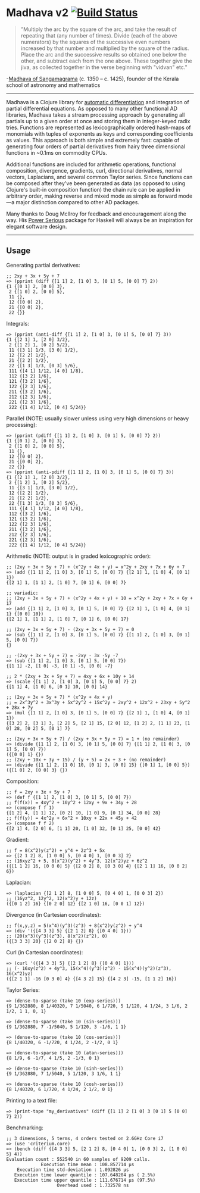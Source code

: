 # Madhava v2 [![Build Status](https://travis-ci.org/Sophia-Gold/Madhava-v2.svg?branch=master)](https://travis-ci.org/Sophia-Gold/Madhava-v2)

>”Multiply the arc by the square of the arc, and take the result of repeating that (any number of times). Divide (each of the above numerators) by the squares of the successive even numbers increased by that number and multiplied by the square of the radius. Place the arc and the successive results so obtained one below the other, and subtract each from the one above. These together give the jiva, as collected together in the verse beginning with "vidvan" etc."

-[Madhava of Sangamagrama](https://en.wikipedia.org/wiki/Madhava_of_Sangamagrama) (c. 1350 – c. 1425), founder of the Kerala school of astronomy and mathematics

---

Madhava is a Clojure library for [automatic differentiation](https://en.wikipedia.org/wiki/Automatic_differentiation) and integration of partial differential equations. As opposed to many other functional AD libraries, Madhava takes a stream processing approach by generating all partials up to a given order at once and storing them in integer-keyed radix tries. Functions are represented as lexicographically ordered hash-maps of monomials with tuples of exponents as keys and corresponding coefficients as values. This approach is both simple and extremely fast: capable of generating four orders of partial derivatives from hairy three dimensional functions in ~0.1ms on commodity CPUs.

Additional functions are included for arithmetic operations, functional composition, divergence, gradients, curl, directional derivatives, normal vectors, Laplacians, and several common Taylor series. Since functions can be composed after they've been generated as data (as opposed to using Clojure's built-in composition function) the chain rule can be applied in arbitrary order, making reverse and mixed mode as simple as forward mode&mdash;a major distinction compared to other AD packages.

Many thanks to Doug McIlroy for feedback and encouragement along the way. His [Power Serious](http://www.cs.dartmouth.edu/~doug/powser.html) package for Haskell will always be an inspiration for elegant software design.

---

## Usage

Generating partial derivatives:

```
;; 2xy + 3x + 5y + 7
=> (pprint (diff {[1 1] 2, [1 0] 3, [0 1] 5, [0 0] 7} 2))
{1 {[0 1] 2, [0 0] 3},
 2 {[1 0] 2, [0 0] 5},
 11 {},
 12 {[0 0] 2},
 21 {[0 0] 2},
 22 {}}
```

Integrals:

```
=> (pprint (anti-diff {[1 1] 2, [1 0] 3, [0 1] 5, [0 0] 7} 3))
{1 {[2 1] 1, [2 0] 3/2},
 2 {[1 2] 1, [0 2] 5/2},
 11 {[3 1] 1/3, [3 0] 1/2},
 12 {[2 2] 1/2},
 21 {[2 2] 1/2},
 22 {[1 3] 1/3, [0 3] 5/6},
 111 {[4 1] 1/12, [4 0] 1/8},
 112 {[3 2] 1/6},
 121 {[3 2] 1/6},
 122 {[2 3] 1/6},
 211 {[3 2] 1/6},
 212 {[2 3] 1/6},
 221 {[2 3] 1/6},
 222 {[1 4] 1/12, [0 4] 5/24}}
```

Parallel (NOTE: usually slower unless using very high dimensions or heavy processing):

```
=> (pprint (pdiff {[1 1] 2, [1 0] 3, [0 1] 5, [0 0] 7} 2))
{1 {[0 1] 2, [0 0] 3},
 2 {[1 0] 2, [0 0] 5},
 11 {},
 12 {[0 0] 2},
 21 {[0 0] 2},
 22 {}}
=> (pprint (anti-pdiff {[1 1] 2, [1 0] 3, [0 1] 5, [0 0] 7} 3))
{1 {[2 1] 1, [2 0] 3/2},
 2 {[1 2] 1, [0 2] 5/2},
 11 {[3 1] 1/3, [3 0] 1/2},
 12 {[2 2] 1/2},
 21 {[2 2] 1/2},
 22 {[1 3] 1/3, [0 3] 5/6},
 111 {[4 1] 1/12, [4 0] 1/8},
 112 {[3 2] 1/6},
 121 {[3 2] 1/6},
 122 {[2 3] 1/6},
 211 {[3 2] 1/6},
 212 {[2 3] 1/6},
 221 {[2 3] 1/6},
 222 {[1 4] 1/12, [0 4] 5/24}}
```

Arithmetic (NOTE: output is in graded lexicographic order):

```
;; (2xy + 3x + 5y + 7) + (x^2y + 4x + y) = x^2y + 2xy + 7x + 6y + 7
=> (add {[1 1] 2, [1 0] 3, [0 1] 5, [0 0] 7} {[2 1] 1, [1 0] 4, [0 1] 1})
{[2 1] 1, [1 1] 2, [1 0] 7, [0 1] 6, [0 0] 7}

;; variadic:
;; (2xy + 3x + 5y + 7) + (x^2y + 4x + y) + 10 = x^2y + 2xy + 7x + 6y + 17
=> (add {[1 1] 2, [1 0] 3, [0 1] 5, [0 0] 7} {[2 1] 1, [1 0] 4, [0 1] 1} {[0 0] 10})
{[2 1] 1, [1 1] 2, [1 0] 7, [0 1] 6, [0 0] 17}

;; (2xy + 3x + 5y + 7) - (2xy + 3x + 5y + 7) = 0
=> (sub {[1 1] 2, [1 0] 3, [0 1] 5, [0 0] 7} {[1 1] 2, [1 0] 3, [0 1] 5, [0 0] 7})
{}

;; -(2xy + 3x + 5y + 7) = -2xy - 3x -5y -7
=> (sub {[1 1] 2, [1 0] 3, [0 1] 5, [0 0] 7})
{[1 1] -2, [1 0] -3, [0 1] -5, [0 0] -7}

;; 2 * (2xy + 3x + 5y + 7) = 4xy + 6x + 10y + 14
=> (scale {[1 1] 2, [1 0] 3, [0 1] 5, [0 0] 7} 2)
{[1 1] 4, [1 0] 6, [0 1] 10, [0 0] 14}

;; (2xy + 3x + 5y + 7) * (x^2y + 4x + y)
;; = 2x^3y^2 + 3x^3y + 5x^2y^2 + 15x^2y + 2xy^2 + 12x^2 + 23xy + 5y^2 + 28x + 7y
=> (mul {[1 1] 2, [1 0] 3, [0 1] 5, [0 0] 7} {[2 1] 1, [1 0] 4, [0 1] 1})
{[3 2] 2, [3 1] 3, [2 2] 5, [2 1] 15, [2 0] 12, [1 2] 2, [1 1] 23, [1 0] 28, [0 2] 5, [0 1] 7}

;; (2xy + 3x + 5y + 7) / (2xy + 3x + 5y + 7) = 1 + (no remainder)
=> (divide {[1 1] 2, [1 0] 3, [0 1] 5, [0 0] 7} {[1 1] 2, [1 0] 3, [0 1] 5, [0 0] 7})
({[0 0] 1} {})
;; (2xy + 10x + 3y + 15) / (y + 5) = 2x + 3 + (no remainder)
=> (divide {[1 1] 2, [1 0] 10, [0 1] 3, [0 0] 15} {[0 1] 1, [0 0] 5})
({[1 0] 2, [0 0] 3} {})
```

Composition:

```
;; f = 2xy + 3x + 5y + 7
=> (def f {[1 1] 2, [1 0] 3, [0 1] 5, [0 0] 7})
;; f(f(x)) = 4xy^2 + 10y^2 + 12xy + 9x + 34y + 28
=> (compose f f 1)
{[1 2] 4, [1 1] 12, [0 2] 10, [1 0] 9, [0 1] 34, [0 0] 28}
;; f(f(y)) = 4x^2y + 6x^2 + 10xy + 22x + 45y + 42
=> (compose f f 2)
{[2 1] 4, [2 0] 6, [1 1] 20, [1 0] 32, [0 1] 25, [0 0] 42}
```

Gradient:

```
;; f = 8(x^2)y(z^2) + y^4 + 2z^3 + 5x
=> {[2 1 2] 8, [1 0 0] 5, [0 4 0] 1, [0 0 3] 2}
;; (16xyz^2 + 5, 8(x^2)(y^2) + 4y^3, 12(x^2)yz + 6z^2
({[1 1 2] 16, [0 0 0] 5} {[2 0 2] 8, [0 3 0] 4} {[2 1 1] 16, [0 0 2] 6})
```

Laplacian:

```
=> (laplacian {[2 1 2] 8, [1 0 0] 5, [0 4 0] 1, [0 0 3] 2})
;; (16yz^2, 12y^2, 12(x^2)y + 12z)
({[0 1 2] 16} {[0 2 0] 12} {[2 1 0] 16, [0 0 1] 12})
```

Divergence (in Cartesian coordinates):

```
;; f(x,y,z) = 5(x^4)(y^3)(z^3) + 8(x^2)y(z^2) + y^4
=> (div '({[4 3 3] 5} {[2 1 2] 8} {[0 4 0] 1}))
;; (20(x^3)(y^3)(z^3), 8(x^2)(z^2), 0)
({[3 3 3] 20} {[2 0 2] 8} {})
```

Curl (in Cartesian coordinates):

```
=> (curl '({[4 3 3] 5} {[2 1 2] 8} {[0 4 0] 1}))
;; (- 16xy(z^2) + 4y^3, 15(x^4)(y^3)(z^2) - 15(x^4)(y^2)(z^3), 16(x^2)yz)
({[2 1 1] -16 [0 3 0] 4} {[4 3 2] 15} {[4 2 3] -15, [1 1 2] 16})
```

Taylor Series:

```
=> (dense-to-sparse (take 10 (exp-series)))
{9 1/362880, 8 1/40320, 7 1/5040, 6 1/720, 5 1/120, 4 1/24, 3 1/6, 2 1/2, 1 1, 0, 1}

=> (dense-to-sparse (take 10 (sin-series)))
{9 1/362880, 7 -1/5040, 5 1/120, 3 -1/6, 1 1}

=> (dense-to-sparse (take 10 (cos-series)))
{8 1/40320, 6 -1/720, 4 1/24, 2 -1/2, 0 1}

=> (dense-to-sparse (take 10 (atan-series)))
{8 1/9, 6 -1/7, 4 1/5, 2 -1/3, 0 1}

=> (dense-to-sparse (take 10 (sinh-series)))
{9 1/362880, 7 1/5040, 5 1/120, 3 1/6, 1 1}

=> (dense-to-sparse (take 10 (cosh-series)))
{8 1/40320, 6 1/720, 4 1/24, 2 1/2, 0 1}
```

Printing to a text file:

```
=> (print-tape "my_derivatives" (diff {[1 1] 2 [1 0] 3 [0 1] 5 [0 0] 7} 2))
```

Benchmarking:

```
;; 3 dimensions, 5 terms, 4 orders tested on 2.6GHz Core i7 
=> (use 'criterium.core)
=> (bench (diff {[4 3 3] 5, [2 1 2] 8, [0 4 0] 1, [0 0 3] 2, [1 0 0] 5} 4))
Evaluation count : 552540 in 60 samples of 9209 calls.
             Execution time mean : 108.857714 µs
    Execution time std-deviation : 1.092826 µs
   Execution time lower quantile : 107.648204 µs ( 2.5%)
   Execution time upper quantile : 111.676714 µs (97.5%)
                   Overhead used : 1.732578 ns
```